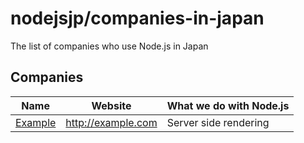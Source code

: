 # nodejsjp/companies-in-japan
The list of companies who use Node.js in Japan

## Companies

Name | Website | What we do with Node.js
------------ | ------- | -------
[Example](http://example.com) | http://example.com | Server side rendering
